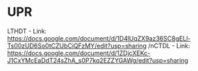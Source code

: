 # UPR
LTHDT - Link: https://docs.google.com/document/d/1D4lUqZX9az36SC8gELl-Ts00zUD6So0tCZUbCiQFzMY/edit?usp=sharing 
/nCTDL - Link: https://docs.google.com/document/d/1ZDjcXEKc-J1CxYMcEaDdT24sZhA_s0P7kq2EZZYGAWg/edit?usp=sharing
